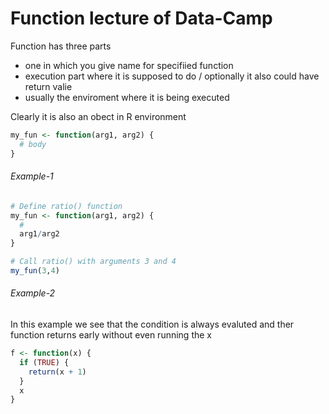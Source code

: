 # Function lecture of Data-Camp 

Function has three parts 
* one in which you give name for specifiied function
* execution part where it is supposed to do / optionally it also could have return valie
* usually the enviroment where it is being executed

Clearly it is also an obect in R environment

```R
my_fun <- function(arg1, arg2) {
  # body
}
```

###### Example-1

```R
# Define ratio() function
my_fun <- function(arg1, arg2) {
  # 
  arg1/arg2
}

# Call ratio() with arguments 3 and 4
my_fun(3,4)
```
###### Example-2 

In this example we see that the condition is always evaluted and ther function returns early without even running the x
```R
f <- function(x) {
  if (TRUE) {
    return(x + 1)
  }
  x
}
```

